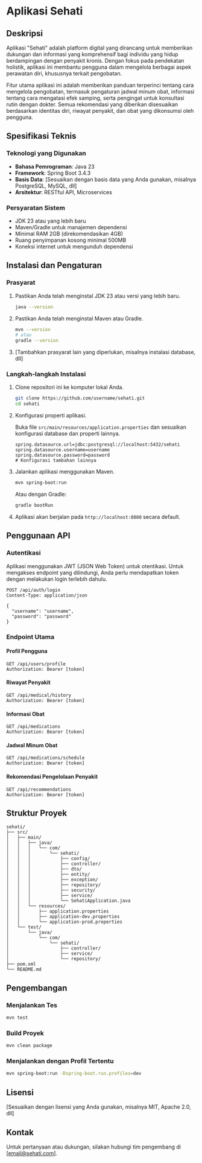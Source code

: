 # Aplikasi Sehati

## Deskripsi

Aplikasi "Sehati" adalah platform digital yang dirancang untuk memberikan dukungan dan informasi yang komprehensif bagi individu yang hidup berdampingan dengan penyakit kronis. Dengan fokus pada pendekatan holistik, aplikasi ini membantu pengguna dalam mengelola berbagai aspek perawatan diri, khususnya terkait pengobatan.

Fitur utama aplikasi ini adalah memberikan panduan terperinci tentang cara mengelola pengobatan, termasuk pengaturan jadwal minum obat, informasi tentang cara mengatasi efek samping, serta pengingat untuk konsultasi rutin dengan dokter. Semua rekomendasi yang diberikan disesuaikan berdasarkan identitas diri, riwayat penyakit, dan obat yang dikonsumsi oleh pengguna.

## Spesifikasi Teknis

### Teknologi yang Digunakan
- **Bahasa Pemrograman**: Java 23
- **Framework**: Spring Boot 3.4.3
- **Basis Data**: [Sesuaikan dengan basis data yang Anda gunakan, misalnya PostgreSQL, MySQL, dll]
- **Arsitektur**: RESTful API, Microservices

### Persyaratan Sistem
- JDK 23 atau yang lebih baru
- Maven/Gradle untuk manajemen dependensi
- Minimal RAM 2GB (direkomendasikan 4GB)
- Ruang penyimpanan kosong minimal 500MB
- Koneksi internet untuk mengunduh dependensi

## Instalasi dan Pengaturan

### Prasyarat
1. Pastikan Anda telah menginstal JDK 23 atau versi yang lebih baru.
   ```bash
   java --version
   ```

2. Pastikan Anda telah menginstal Maven atau Gradle.
   ```bash
   mvn --version
   # atau
   gradle --version
   ```

3. [Tambahkan prasyarat lain yang diperlukan, misalnya instalasi database, dll]

### Langkah-langkah Instalasi

1. Clone repositori ini ke komputer lokal Anda.
   ```bash
   git clone https://github.com/username/sehati.git
   cd sehati
   ```

2. Konfigurasi properti aplikasi.
   
   Buka file `src/main/resources/application.properties` dan sesuaikan konfigurasi database dan properti lainnya.
   ```properties
   spring.datasource.url=jdbc:postgresql://localhost:5432/sehati
   spring.datasource.username=username
   spring.datasource.password=password
   # Konfigurasi tambahan lainnya
   ```

3. Jalankan aplikasi menggunakan Maven.
   ```bash
   mvn spring-boot:run
   ```
   
   Atau dengan Gradle:
   ```bash
   gradle bootRun
   ```

4. Aplikasi akan berjalan pada `http://localhost:8080` secara default.

## Penggunaan API

### Autentikasi
Aplikasi menggunakan JWT (JSON Web Token) untuk otentikasi. Untuk mengakses endpoint yang dilindungi, Anda perlu mendapatkan token dengan melakukan login terlebih dahulu.

```
POST /api/auth/login
Content-Type: application/json

{
  "username": "username",
  "password": "password"
}
```

### Endpoint Utama

#### Profil Pengguna
```
GET /api/users/profile
Authorization: Bearer [token]
```

#### Riwayat Penyakit
```
GET /api/medical/history
Authorization: Bearer [token]
```

#### Informasi Obat
```
GET /api/medications
Authorization: Bearer [token]
```

#### Jadwal Minum Obat
```
GET /api/medications/schedule
Authorization: Bearer [token]
```

#### Rekomendasi Pengelolaan Penyakit
```
GET /api/recommendations
Authorization: Bearer [token]
```

## Struktur Proyek

```
sehati/
├── src/
│   ├── main/
│   │   ├── java/
│   │   │   └── com/
│   │   │       └── sehati/
│   │   │           ├── config/
│   │   │           ├── controller/
│   │   │           ├── dto/
│   │   │           ├── entity/
│   │   │           ├── exception/
│   │   │           ├── repository/
│   │   │           ├── security/
│   │   │           ├── service/
│   │   │           └── SehatiApplication.java
│   │   └── resources/
│   │       ├── application.properties
│   │       ├── application-dev.properties
│   │       └── application-prod.properties
│   └── test/
│       └── java/
│           └── com/
│               └── sehati/
│                   ├── controller/
│                   ├── service/
│                   └── repository/
├── pom.xml
└── README.md
```

## Pengembangan

### Menjalankan Tes
```bash
mvn test
```

### Build Proyek
```bash
mvn clean package
```

### Menjalankan dengan Profil Tertentu
```bash
mvn spring-boot:run -Dspring-boot.run.profiles=dev
```

<!-- ## Deployment

### Dengan Docker
1. Build Docker image:
   ```bash
   docker build -t sehati .
   ```

2. Jalankan container:
   ```bash
   docker run -p 8080:8080 sehati
   ```

### Dengan Kubernetes
Aplikasi dapat di-deploy menggunakan Kubernetes. Berkas konfigurasi Kubernetes tersedia di direktori `kubernetes/`.

## Pemeliharaan dan Pembaruan

### Pembaruan Dependensi
Secara berkala periksa dan perbarui dependensi untuk memastikan keamanan dan kinerja yang optimal.

```bash
mvn versions:display-dependency-updates
mvn versions:use-latest-versions
```

### Pengelolaan Database
Untuk migrasi database, aplikasi menggunakan [Flyway/Liquibase]. Anda dapat menjalankan migrasi dengan perintah:

```bash
mvn flyway:migrate
# atau
mvn liquibase:update
```

## Kontribusi
Kami sangat mengapresiasi kontribusi dari komunitas. Untuk berkontribusi pada proyek ini, silakan ikuti langkah-langkah berikut:

1. Fork repositori ini
2. Buat branch fitur baru (`git checkout -b fitur-baru`)
3. Commit perubahan Anda (`git commit -am 'Menambahkan fitur baru'`)
4. Push ke branch (`git push origin fitur-baru`)
5. Buat Pull Request -->

## Lisensi
[Sesuaikan dengan lisensi yang Anda gunakan, misalnya MIT, Apache 2.0, dll]

## Kontak
Untuk pertanyaan atau dukungan, silakan hubungi tim pengembang di [email@sehati.com].